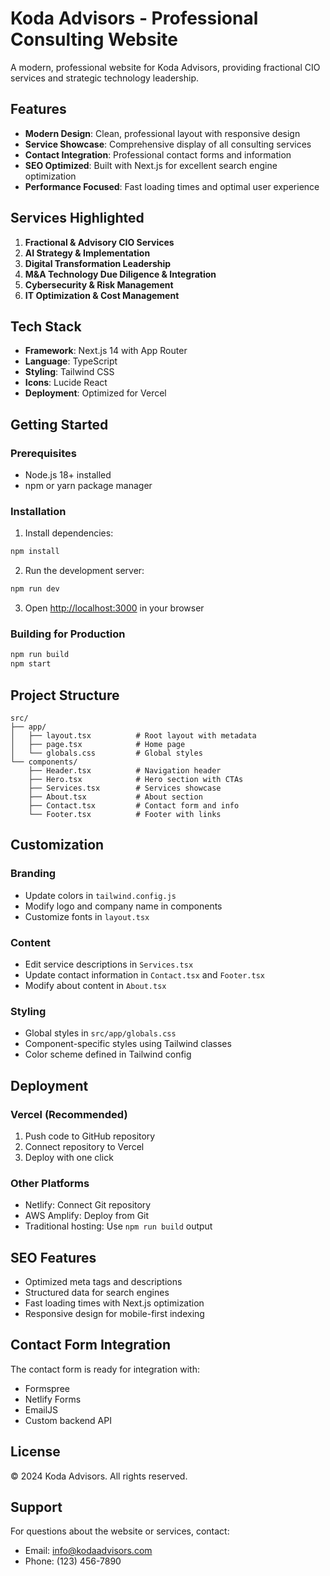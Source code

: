 # Koda Advisors - Professional Consulting Website

A modern, professional website for Koda Advisors, providing fractional CIO services and strategic technology leadership.

## Features

- **Modern Design**: Clean, professional layout with responsive design
- **Service Showcase**: Comprehensive display of all consulting services
- **Contact Integration**: Professional contact forms and information
- **SEO Optimized**: Built with Next.js for excellent search engine optimization
- **Performance Focused**: Fast loading times and optimal user experience

## Services Highlighted

1. **Fractional & Advisory CIO Services**
2. **AI Strategy & Implementation**
3. **Digital Transformation Leadership**
4. **M&A Technology Due Diligence & Integration**
5. **Cybersecurity & Risk Management**
6. **IT Optimization & Cost Management**

## Tech Stack

- **Framework**: Next.js 14 with App Router
- **Language**: TypeScript
- **Styling**: Tailwind CSS
- **Icons**: Lucide React
- **Deployment**: Optimized for Vercel

## Getting Started

### Prerequisites

- Node.js 18+ installed
- npm or yarn package manager

### Installation

1. Install dependencies:
```bash
npm install
```

2. Run the development server:
```bash
npm run dev
```

3. Open [http://localhost:3000](http://localhost:3000) in your browser

### Building for Production

```bash
npm run build
npm start
```

## Project Structure

```
src/
├── app/
│   ├── layout.tsx          # Root layout with metadata
│   ├── page.tsx            # Home page
│   └── globals.css         # Global styles
└── components/
    ├── Header.tsx          # Navigation header
    ├── Hero.tsx            # Hero section with CTAs
    ├── Services.tsx        # Services showcase
    ├── About.tsx           # About section
    ├── Contact.tsx         # Contact form and info
    └── Footer.tsx          # Footer with links
```

## Customization

### Branding
- Update colors in `tailwind.config.js`
- Modify logo and company name in components
- Customize fonts in `layout.tsx`

### Content
- Edit service descriptions in `Services.tsx`
- Update contact information in `Contact.tsx` and `Footer.tsx`
- Modify about content in `About.tsx`

### Styling
- Global styles in `src/app/globals.css`
- Component-specific styles using Tailwind classes
- Color scheme defined in Tailwind config

## Deployment

### Vercel (Recommended)
1. Push code to GitHub repository
2. Connect repository to Vercel
3. Deploy with one click

### Other Platforms
- Netlify: Connect Git repository
- AWS Amplify: Deploy from Git
- Traditional hosting: Use `npm run build` output

## SEO Features

- Optimized meta tags and descriptions
- Structured data for search engines
- Fast loading times with Next.js optimization
- Responsive design for mobile-first indexing

## Contact Form Integration

The contact form is ready for integration with:
- Formspree
- Netlify Forms
- EmailJS
- Custom backend API

## License

© 2024 Koda Advisors. All rights reserved.

## Support

For questions about the website or services, contact:
- Email: info@kodaadvisors.com
- Phone: (123) 456-7890
